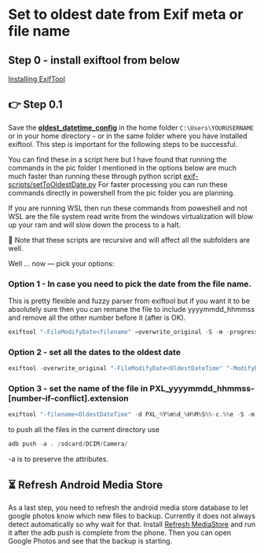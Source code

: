 # Set to oldest date from Exif meta or file name

## Step 0 - install exiftool from below

[Installing ExifTool](https://exiftool.org/install.html#Windows)

## **:point_right: Step 0.1**

Save the **[oldest_datetime_config](https://github.com/pratyushtewari/exif-scripts/blob/master/oldest_datetime_config)** in the home folder `C:\Users\YOURUSERNAME` or in your home directory `~` or in the same folder where you have installed exiftool. This step is important for the following steps to be successful.

You can find these in a script here but I have found that running the commands in the pic folder I mentioned in the options below are much much faster than running these through python script [exif-scripts/setToOldestDate.py](setToOldestDate.py) For faster processing you can run these commands directly in powershell from the pic folder you are planning.

If you are running WSL then run these commands from poweshell and not WSL are the file system read write from the windows virtualization will blow up your ram and will slow down the process to a halt.

:safety_vest: Note that these scripts are recursive and will affect all the subfolders are well. 

Well … now — pick your options:

### Option 1 - In case you need to pick the date from the file name. 

This is pretty flexible and fuzzy parser from exiftool but if you want it to be absolutely sure then you can remane the file to include yyyymmdd_hhmmss and remove all the other number before it (after is OK).

```jsx
exiftool "-FileModifyDate<filename" −overwrite_original -S -m -progress -ee -q -q ./
```

### Option 2 - set all the dates to the oldest date

```jsx
exiftool -overwrite_original "-FileModifyDate<OldestDateTime" "-ModifyDate<OldestDateTime" "-DateTimeOriginal<OldestDateTime" "-CreateDate<OldestDateTime" "-GPSDateTime<OldestDateTime" -S -m -progress -ee -q -q ./
```

### Option 3 - set the name of the file in PXL_yyyymmdd_hhmmss-[number-if-conflict].extension

```jsx
exiftool "-filename<OldestDateTime" -d PXL_%Y%m%d_%H%M%S%%-c.%%e -S -m -ee -progress -q -q ./
```

to push all the files in the current directory use

```jsx
adb push -a . /sdcard/DCIM/Camera/
```

  -a is to preserve the attributes.

## **:hourglass_flowing_sand: Refresh Android Media Store**
As a last step, you need to refresh the android media store database to let google photos know which new files to backup. Currently it does not always detect automatically so why wait for that. Install [Refresh MediaStore](https://play.google.com/store/apps/details?id=com.kotorimura.refreshmediastore) and run it after the adb push is complete from the phone. Then you can open Google Photos and see that the backup is starting.
